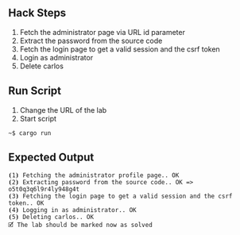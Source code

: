 ## Hack Steps

1. Fetch the administrator page via URL id parameter
2. Extract the password from the source code
3. Fetch the login page to get a valid session and the csrf token
4. Login as administrator
5. Delete carlos

## Run Script

1. Change the URL of the lab
2. Start script

```
~$ cargo run
```

## Expected Output

```
⦗1⦘ Fetching the administrator profile page.. OK
⦗2⦘ Extracting password from the source code.. OK => o5t0q3q6l9r4ly948g4t
⦗3⦘ Fetching the login page to get a valid session and the csrf token.. OK
⦗4⦘ Logging in as administrator.. OK
⦗5⦘ Deleting carlos.. OK
🗹 The lab should be marked now as solved
```
